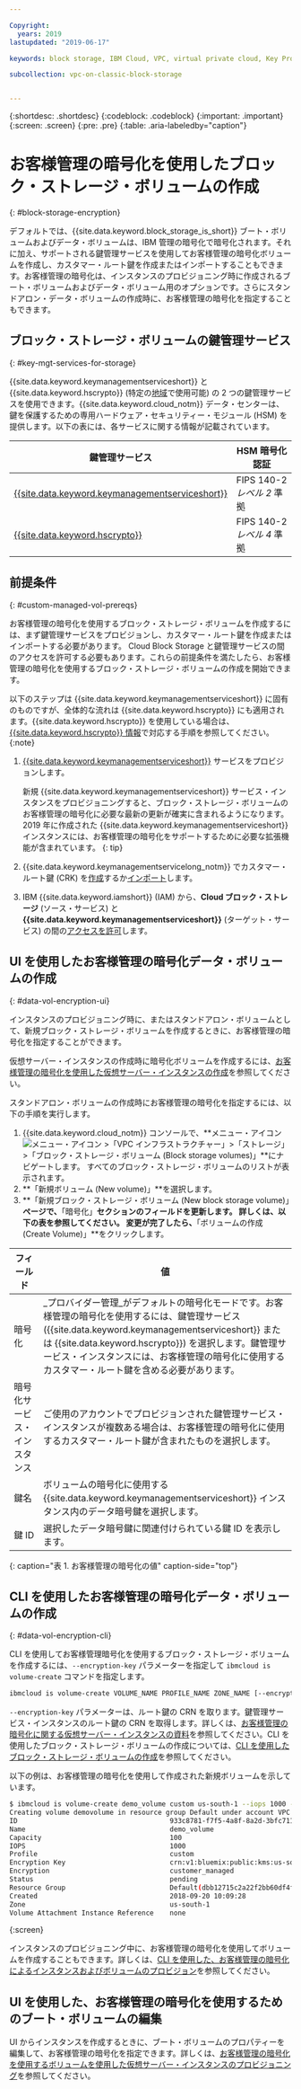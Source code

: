 ```yaml
---

Copyright:
  years: 2019
lastupdated: "2019-06-17"

keywords: block storage, IBM Cloud, VPC, virtual private cloud, Key Protect, encryption, key management, Hyper Protect Crypto Services, HPCS, volume, data storage, virtual server instance, instance

subcollection: vpc-on-classic-block-storage


---
```


{:shortdesc: .shortdesc}
{:codeblock: .codeblock}
{:important: .important}
{:screen: .screen}
{:pre: .pre}
{:table: .aria-labeledby="caption"}


# お客様管理の暗号化を使用したブロック・ストレージ・ボリュームの作成
{: #block-storage-encryption}

デフォルトでは、{{site.data.keyword.block_storage_is_short}} ブート・ボリュームおよびデータ・ボリュームは、IBM 管理の暗号化で暗号化されます。それに加え、サポートされる鍵管理サービスを使用してお客様管理の暗号化ボリュームを作成し、カスタマー・ルート鍵を作成またはインポートすることもできます。お客様管理の暗号化は、インスタンスのプロビジョニング時に作成されるブート・ボリュームおよびデータ・ボリューム用のオプションです。さらにスタンドアロン・データ・ボリュームの作成時に、お客様管理の暗号化を指定することもできます。  

## ブロック・ストレージ・ボリュームの鍵管理サービス
{: #key-mgt-services-for-storage}

{{site.data.keyword.keymanagementserviceshort}} と {{site.data.keyword.hscrypto}} (特定の[地域](/docs/services/hs-crypto?topic=hs-crypto-regions#regions)で使用可能) の 2 つの鍵管理サービスを使用できます。{{site.data.keyword.cloud_notm}} データ・センターは、鍵を保護するための専用ハードウェア・セキュリティー・モジュール (HSM) を提供します。以下の表には、各サービスに関する情報が記載されています。

| 鍵管理サービス | HSM 暗号化認証 |
| ----- | ----- |
| [{{site.data.keyword.keymanagementserviceshort}}](/docs/services/key-protect/concepts?topic=key-protect-getting-started-tutorial#getting-started-tutorial) | FIPS 140-2 *レベル 2* 準拠 |
| [{{site.data.keyword.hscrypto}}](/docs/services/hs-crypto?topic=hs-crypto-get-started#get-started) | FIPS 140-2 *レベル 4* 準拠 |

## 前提条件
{: #custom-managed-vol-prereqs}

お客様管理の暗号化を使用するブロック・ストレージ・ボリュームを作成するには、まず鍵管理サービスをプロビジョンし、カスタマー・ルート鍵を作成またはインポートする必要があります。
Cloud Block Storage と鍵管理サービスの間のアクセスを許可する必要もあります。これらの前提条件を満たしたら、お客様管理の暗号化を使用するブロック・ストレージ・ボリュームの作成を開始できます。

以下のステップは {{site.data.keyword.keymanagementserviceshort}} に固有のものですが、全体的な流れは {{site.data.keyword.hscrypto}} にも適用されます。{{site.data.keyword.hscrypto}} を使用している場合は、[{{site.data.keyword.hscrypto}} 情報](/docs/services/hs-crypto?topic=hs-crypto-get-started#get-started)で対応する手順を参照してください。
{:note}

1. [{{site.data.keyword.keymanagementserviceshort}}](/docs/services/key-protect?topic=key-protect-provision#provision) サービスをプロビジョンします。

   新規 {{site.data.keyword.keymanagementserviceshort}} サービス・インスタンスをプロビジョニングすると、ブロック・ストレージ・ボリュームのお客様管理の暗号化に必要な最新の更新が確実に含まれるようになります。2019 年に作成された {{site.data.keyword.keymanagementserviceshort}} インスタンスには、お客様管理の暗号化をサポートするために必要な拡張機能が含まれています。
   {: tip}

2. {{site.data.keyword.keymanagementservicelong_notm}} でカスタマー・ルート鍵 (CRK) を[作成](/docs/services/key-protect?topic=key-protect-create-root-keys#create-root-keys)するか[インポート](/docs/services/key-protect?topic=key-protect-import-root-keys#import-root-keys)します。
3. IBM {{site.data.keyword.iamshort}} (IAM) から、**Cloud ブロック・ストレージ** (ソース・サービス) と **{{site.data.keyword.keymanagementserviceshort}}** (ターゲット・サービス) の間の[アクセスを許可](/docs/iam?topic=iam-serviceauth#serviceauth)します。

## UI を使用したお客様管理の暗号化データ・ボリュームの作成
{: #data-vol-encryption-ui}

インスタンスのプロビジョニング時に、またはスタンドアロン・ボリュームとして、新規ブロック・ストレージ・ボリュームを作成するときに、お客様管理の暗号化を指定することができます。

仮想サーバー・インスタンスの作成時に暗号化ボリュームを作成するには、[お客様管理の暗号化を使用した仮想サーバー・インスタンスの作成](/docs/vpc-on-classic-vsi?topic=vpc-on-classic-instance-creating-instances-byok)を参照してください。

スタンドアロン・ボリュームの作成時にお客様管理の暗号化を指定するには、以下の手順を実行します。

1. {{site.data.keyword.cloud_notm}} コンソールで、**メニュー・アイコン ![メニュー・アイコン](../../icons/icon_hamburger.svg) >「VPC インフラストラクチャー」>「ストレージ」>「ブロック・ストレージ・ボリューム (Block storage volumes)」**にナビゲートします。
すべてのブロック・ストレージ・ボリュームのリストが表示されます。
1. **「新規ボリューム (New volume)」**を選択します。<!--「新規ブロック・ストレージ・ボリューム (New block storage volume)」ページで、「暗号化」セクションのフィールドを更新します。-->
1. **「新規ブロック・ストレージ・ボリューム (New block storage volume)」**ページで、**「暗号化」**セクションのフィールドを更新します。 詳しくは、以下の表を参照してください。
変更が完了したら、**「ボリュームの作成 (Create Volume)」**をクリックします。

| フィールド | 値 |
| ----- | ----- |
| 暗号化 |_プロバイダー管理_がデフォルトの暗号化モードです。お客様管理の暗号化を使用するには、鍵管理サービス ({{site.data.keyword.keymanagementserviceshort}} または {{site.data.keyword.hscrypto}}) を選択します。鍵管理サービス・インスタンスには、お客様管理の暗号化に使用するカスタマー・ルート鍵を含める必要があります。|
| 暗号化サービス・インスタンス | ご使用のアカウントでプロビジョンされた鍵管理サービス・インスタンスが複数ある場合は、お客様管理の暗号化に使用するカスタマー・ルート鍵が含まれたものを選択します。|
| 鍵名 | ボリュームの暗号化に使用する {{site.data.keyword.keymanagementserviceshort}} インスタンス内のデータ暗号鍵を選択します。|
| 鍵 ID | 選択したデータ暗号鍵に関連付けられている鍵 ID を表示します。 |
{: caption="表 1. お客様管理の暗号化の値" caption-side="top"}

## CLI を使用したお客様管理の暗号化データ・ボリュームの作成
{: #data-vol-encryption-cli}

CLI を使用してお客様管理暗号化を使用するブロック・ストレージ・ボリュームを作成するには、`--encryption-key` パラメーターを指定して `ibmcloud is volume-create` コマンドを指定します。

```bash
ibmcloud is volume-create VOLUME_NAME PROFILE_NAME ZONE_NAME [--encryption-key ENCRYPTION_KEY] [--capacity CAPACITY] [--iops IOPS] [--resource-group-id RESOURCE_GROUP_ID | --resource-group-name RESOURCE_GROUP_NAME] [--json]
```

`--encryption-key` パラメーターは、ルート鍵の CRN を取ります。鍵管理サービス・インスタンスのルート鍵の CRN を取得します。詳しくは、[お客様管理の暗号化に関する仮想サーバー・インスタンスの資料](/docs/vpc-on-classic-vsi?topic=vpc-on-classic-vsi-creating-instances-byok#provision-byok-cli)を参照してください。CLI を使用したブロック・ストレージ・ボリュームの作成については、[CLI を使用したブロック・ストレージ・ボリュームの作成](/docs/vpc-on-classic-block-storage?topic=vpc-on-classic-block-storage-creating-block-storage-cli)を参照してください。

以下の例は、お客様管理の暗号化を使用して作成された新規ボリュームを示しています。

```bash
$ ibmcloud is volume-create demo_volume custom us-south-1 --iops 1000 --encryption-key abccorp-kp-vpc-2 5437644a-c4b1-447f-9646-b1a2a4df61382
Creating volume demovolume in resource group Default under account VPC 01 as user rtuser1@mycompany.com...
ID                                      933c8781-f7f5-4a8f-8a2d-3bfc711788ee
Name                                    demo_volume
Capacity                                100
IOPS                                    1000
Profile                                 custom
Encryption Key                          crn:v1:bluemix:public:kms:us-south:a/8d65fb1cf5e99e86dd7229ddef9e5b7b:b1abf7c5-381d-4f34-836e-5db7193250bc:key:fd57250e-908c-4785-a8a5-1f53176bcd2f
Encryption                              customer_managed
Status                                  pending
Resource Group                          Default(dbb12715c2a22f2bb60df4ffd4a543f2)
Created                                 2018-09-20 10:09:28
Zone                                    us-south-1
Volume Attachment Instance Reference    none
```
{:screen}

インスタンスのプロビジョニング中に、お客様管理の暗号化を使用してボリュームを作成することもできます。詳しくは、[CLI を使用した、お客様管理の暗号化によるインスタンスおよびボリュームのプロビジョン](/docs/vpc-on-classic-vsi?topic=vpc-on-classic-vsi-creating-instances-byok#provision-byok-cli)を参照してください。

## UI を使用した、お客様管理の暗号化を使用するためのブート・ボリュームの編集

UI からインスタンスを作成するときに、ブート・ボリュームのプロパティーを編集して、お客様管理の暗号化を指定できます。詳しくは、[お客様管理の暗号化を使用するボリュームを使用した仮想サーバー・インスタンスのプロビジョニング](/docs/vpc-on-classic-vsi?topic=vpc-on-classic-vsi-storage#provision-byok-ui)を参照してください。
